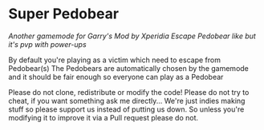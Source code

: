 ﻿# Super Pedobear
_Another gamemode for Garry's Mod by Xperidia_
_Escape Pedobear like but it's pvp with power-ups_

By default you're playing as a victim which need to escape from Pedobear(s)
The Pedobears are automatically chosen by the gamemode and it should be fair enough so everyone can play as a Pedobear

Please do not clone, redistribute or modify the code!
Please do not try to cheat, if you want something ask me directly...
We're just indies making stuff so please support us instead of putting us down.
So unless you're modifying it to improve it via a Pull request please do not.
